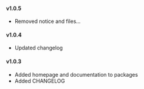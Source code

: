 #### v1.0.5

- Removed notice and files...

#### v1.0.4

- Updated changelog

#### v1.0.3

- Added homepage and documentation to packages
- Added CHANGELOG